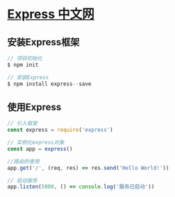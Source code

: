 # [Express 中文网](https://www.expressjs.com.cn/)

## 安装Express框架

``` javascript
// 项目初始化
$ npm init

// 安装Express
$ npm install express--save
```

## 使用Express

``` javascript
// 引入框架
const express = require('express')

// 实例化express对象
const app = express()

//路由的使用
app.get('/', (req, res) => res.send('Hello World!'))

// 启动服务
app.listen(5000, () => console.log('服务已启动'))
```
